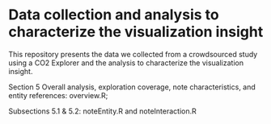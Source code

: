 # Data collection and analysis to characterize the visualization insight
This repository presents the data we collected from a crowdsourced study using a CO2 Explorer and the analysis to characterize the visualization insight.
 
 Section 5 Overall analysis, exploration coverage, note characteristics, and entity references: overview.R;

 Subsections 5.1 & 5.2: noteEntity.R and noteInteraction.R